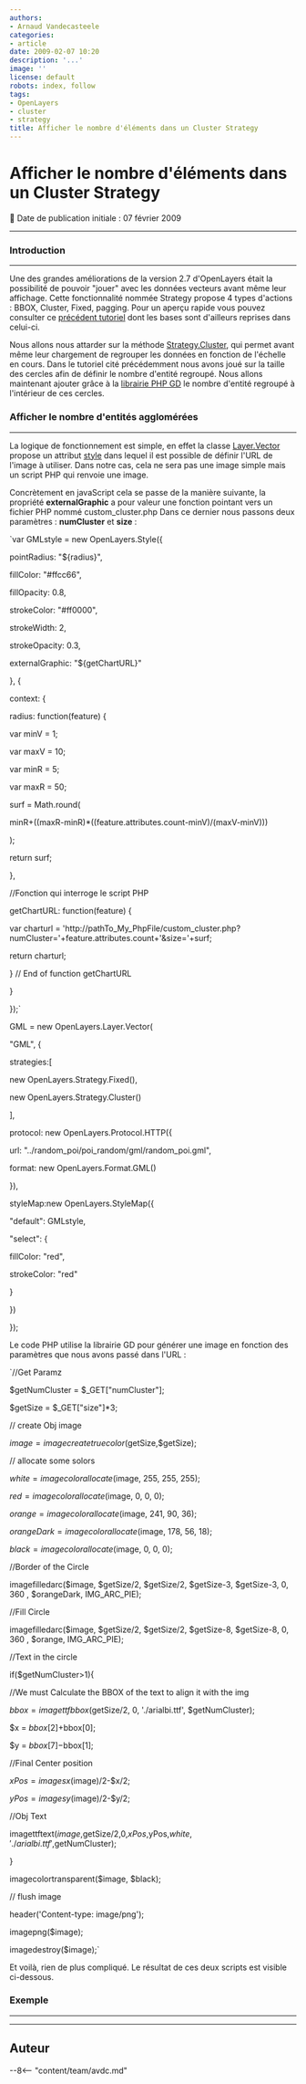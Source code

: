 ```yaml
---
authors:
- Arnaud Vandecasteele
categories:
- article
date: 2009-02-07 10:20
description: '...'
image: ''
license: default
robots: index, follow
tags:
- OpenLayers
- cluster
- strategy
title: Afficher le nombre d'éléments dans un Cluster Strategy
---
```


# Afficher le nombre d'éléments dans un Cluster Strategy


:calendar: Date de publication initiale : 07 février 2009


----

### Introduction




---


Une des grandes améliorations de la version 2.7 d'OpenLayers était la possibilité de pouvoir "jouer" avec les données vecteurs avant même leur affichage. Cette fonctionnalité nommée Strategy propose 4 types d'actions : BBOX, Cluster, Fixed, pagging. Pour un aperçu rapide vous pouvez consulter ce [précédent tutoriel](http://geotribu.net/node/47) dont les bases sont d'ailleurs reprises dans celui-ci.


Nous allons nous attarder sur la méthode [Strategy.Cluster](http://dev.openlayers.org/releases/OpenLayers-2.7/doc/apidocs/files/OpenLayers/Strategy/Cluster-js.html), qui permet avant même leur chargement de regrouper les données en fonction de l'échelle en cours. Dans le tutoriel cité précédemment nous avons joué sur la taille des cercles afin de définir le nombre d'entité regroupé. Nous allons maintenant ajouter grâce à la [librairie PHP GD](http://fr.php.net/gd) le nombre d'entité regroupé à l'intérieur de ces cercles.


### Afficher le nombre d'entités agglomérées




---


La logique de fonctionnement est simple, en effet la classe [Layer.Vector](http://dev.openlayers.org/releases/OpenLayers-2.7/doc/apidocs/files/OpenLayers/Layer/Vector-js.html) propose un attribut [style](http://dev.openlayers.org/releases/OpenLayers-2.7/doc/apidocs/files/OpenLayers/Feature/Vector-js.html#OpenLayers.Feature.Vector.style) dans lequel il est possible de définir l'URL de l'image à utiliser. Dans notre cas, cela ne sera pas une image simple mais un script PHP qui renvoie une image.


Concrètement en javaScript cela se passe de la manière suivante, la propriété **externalGraphic** a pour valeur une fonction pointant vers un fichier PHP nommé custom\_cluster.php Dans ce dernier nous passons deux paramètres : **numCluster** et **size** :


`var GMLstyle = new OpenLayers.Style({  

pointRadius: "${radius}",  

fillColor: "#ffcc66",  

fillOpacity: 0.8,  

strokeColor: "#ff0000",  

strokeWidth: 2,  

strokeOpacity: 0.3,  

externalGraphic: "${getChartURL}"  

}, {  

context: {  

radius: function(feature) {  

var minV = 1;  

var maxV = 10;  

var minR = 5;  

var maxR = 50;  

surf = Math.round(  

minR+((maxR-minR)*((feature.attributes.count-minV)/(maxV-minV)))  

);  

return surf;  

},  

//Fonction qui interroge le script PHP  

getChartURL: function(feature) {  

var charturl = 'http://pathTo_My_PhpFile/custom_cluster.php?numCluster='+feature.attributes.count+'&size='+surf;  

return charturl;  

} // End of function getChartURL  

}  

});`


GML = new OpenLayers.Layer.Vector(  

"GML", {  

strategies:[  

new OpenLayers.Strategy.Fixed(),  

new OpenLayers.Strategy.Cluster()  

],  

protocol: new OpenLayers.Protocol.HTTP({  

url: "../random\_poi/poi\_random/gml/random\_poi.gml",  

format: new OpenLayers.Format.GML()  

}),  

styleMap:new OpenLayers.StyleMap({  

"default": GMLstyle,  

"select": {  

fillColor: "red",  

strokeColor: "red"  

}  

})  

});  




Le code PHP utilise la librairie GD pour générer une image en fonction des paramètres que nous avons passé dans l'URL :


`//Get Paramz  

$getNumCluster = $_GET["numCluster"];  

$getSize = $_GET["size"]*3;  

// create Obj image  

$image = imagecreatetruecolor($getSize,$getSize);  

// allocate some solors  

$white = imagecolorallocate($image, 255, 255, 255);  

$red = imagecolorallocate($image, 0, 0, 0);  

$orange = imagecolorallocate($image, 241, 90, 36);  

$orangeDark = imagecolorallocate($image, 178, 56, 18);  

$black = imagecolorallocate($image, 0, 0, 0);  

//Border of the Circle  

imagefilledarc($image, $getSize/2, $getSize/2, $getSize-3, $getSize-3, 0, 360 , $orangeDark, IMG_ARC_PIE);  

//Fill Circle  

imagefilledarc($image, $getSize/2, $getSize/2, $getSize-8, $getSize-8, 0, 360 , $orange, IMG_ARC_PIE);  

//Text in the circle  

if($getNumCluster>1){  

//We must Calculate the BBOX of the text to align it with the img  

$bbox = imagettfbbox($getSize/2, 0, './arialbi.ttf', $getNumCluster);  

$x = $bbox[2]+$bbox[0];  

$y = $bbox[7]-$bbox[1];  

//Final Center position  

$xPos = imagesx($image)/2-$x/2;  

$yPos = imagesy($image)/2-$y/2;  

//Obj Text  

imagettftext($image,$getSize/2,0,$xPos,$yPos,$white,'./arialbi.ttf',$getNumCluster);  

}  

imagecolortransparent($image, $black);  

// flush image  

header('Content-type: image/png');  

imagepng($image);  

imagedestroy($image);`


Et voilà, rien de plus compliqué. Le résultat de ces deux scripts est visible ci-dessous.


### Exemple




---








----

## Auteur

--8<-- "content/team/avdc.md"
